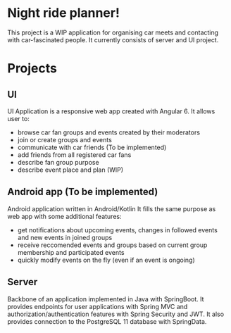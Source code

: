 # Night ride planner!
This project is a WIP application for organising car meets and contacting with car-fascinated people. It currently consists of server and UI project.
# Projects
## UI
UI Application is a responsive web app created with Angular 6.
It allows user to: 
* browse car fan groups and events created by their moderators
* join or create groups and events
* communicate with car friends (To be implemented)
* add friends from all registered car fans
* describe fan group purpose
* describe event place and plan (WIP)
## Android app (To be implemented)
Android application written in Android/Kotlin
It fills the same purpose as web app with some additional features:
* get notifications about upcoming events, changes in followed events and new events in joined groups
* receive reccomended events and groups based on current group membership and participated events
* quickly modify events on the fly (even if an event is ongoing)
## Server
Backbone of an application implemented in Java with SpringBoot. It provides endpoints for user applications with Spring MVC and authorization/authentication features with Spring Security and JWT. It also provides connection to the PostgreSQL 11 database with SpringData.

